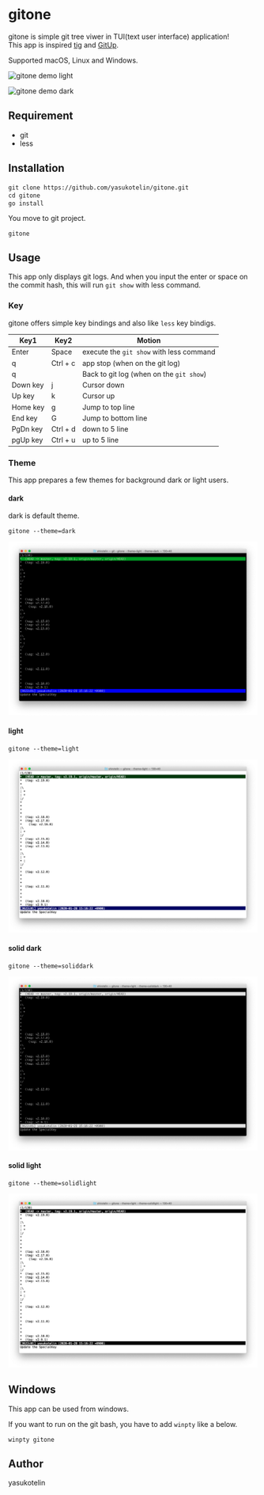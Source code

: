 # gitone

gitone is simple git tree viwer in TUI(text user interface) application!<br>
This app is inspired [tig](https://github.com/jonas/tig) and [GitUp](https://github.com/git-up/GitUp).

Supported macOS, Linux and Windows.

![gitone demo light](./images/gitone-light-demo.gif)

![gitone demo dark](./images/gitone-dark-demo.gif)

## Requirement

- git
- less

## Installation

```
git clone https://github.com/yasukotelin/gitone.git
cd gitone
go install
```

You move to git project.

```
gitone
```

## Usage

This app only displays git logs. And when you input the enter or space on the commit hash, this will run `git show` with less command.

### Key

gitone offers simple key bindings and also like `less` key bindigs.

| Key1     | Key2     | Motion                                   |
|----------|----------|------------------------------------------|
| Enter    | Space    | execute the `git show` with less command |
| q        | Ctrl + c | app stop (when on the git log)           |
| q        |          | Back to git log (when on the `git show`) |
| Down key | j        | Cursor down                              |
| Up key   | k        | Cursor up                                |
| Home key | g        | Jump to top line                         |
| End key  | G        | Jump to bottom line                      |
| PgDn key | Ctrl + d | down to 5 line                           |
| pgUp key | Ctrl + u | up to 5 line                             |

### Theme

This app prepares a few themes for background dark or light users.

#### dark

dark is default theme.

```
gitone --theme=dark
```

![gitone dark](./images/gitone-dark.png)

#### light

```
gitone --theme=light
```

![gitone light](./images/gitone-light.png)

#### solid dark

```
gitone --theme=soliddark
```

![gitone solid dark](./images/gitone-soliddark.png)

#### solid light

```
gitone --theme=solidlight
```

![gitone solid light](./images/gitone-solidlight.png)

## Windows

This app can be used from windows.

If you want to run on the git bash, you have to add `winpty` like a below.

```
winpty gitone
```

## Author

yasukotelin
